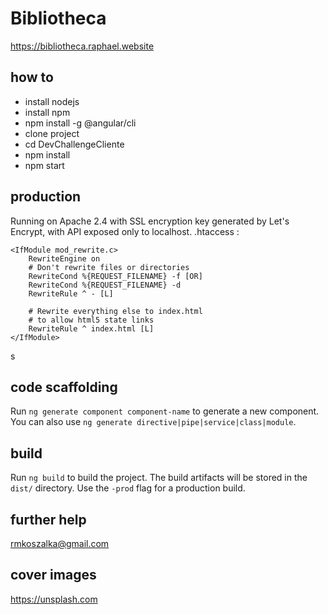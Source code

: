 # Bibliotheca
https://bibliotheca.raphael.website

## how to

- install nodejs
- install npm
- npm install -g @angular/cli
- clone project
- cd DevChallengeCliente
- npm install
- npm start

## production

Running on Apache 2.4 with SSL encryption key generated by Let's Encrypt, with API exposed only to localhost.
.htaccess :

````
<IfModule mod_rewrite.c>
    RewriteEngine on
    # Don't rewrite files or directories
    RewriteCond %{REQUEST_FILENAME} -f [OR]
    RewriteCond %{REQUEST_FILENAME} -d
    RewriteRule ^ - [L]

    # Rewrite everything else to index.html
    # to allow html5 state links
    RewriteRule ^ index.html [L]
</IfModule>
````
s
## code scaffolding

Run `ng generate component component-name` to generate a new component. You can also use `ng generate directive|pipe|service|class|module`.

## build

Run `ng build` to build the project. The build artifacts will be stored in the `dist/` directory. Use the `-prod` flag for a production build.

## further help

rmkoszalka@gmail.com

## cover images 
https://unsplash.com
